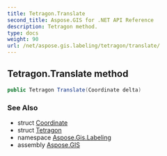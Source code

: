 ```yaml
---
title: Tetragon.Translate
second_title: Aspose.GIS for .NET API Reference
description: Tetragon method. 
type: docs
weight: 90
url: /net/aspose.gis.labeling/tetragon/translate/
---
```

## Tetragon.Translate method

```csharp
public Tetragon Translate(Coordinate delta)
```

### See Also

* struct [Coordinate](../../../aspose.gis.common/coordinate/)
* struct [Tetragon](../)
* namespace [Aspose.Gis.Labeling](../../tetragon/)
* assembly [Aspose.GIS](../../../)


